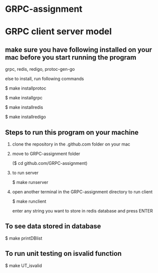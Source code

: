 # GRPC-assignment

# GRPC client server model

## make sure you have following installed on your mac before you start running the program

grpc, redis, redigo,  protoc-gen-go

else to install, run following commands

$ make installprotoc

$ make installgrpc

$ make installredis

$ make installredigo


## Steps to run this program on your machine

1) clone the repository in the .github.com folder on your mac

2) move to GRPC-assignment folder 

   ($ cd github.com/GRPC-assignment)

3) to run server

   $ make runserver 

4) open another terminal in the GRPC-assignment directory to run client

   $ make runclient

   enter any string you want to store in redis database and press ENTER

## To see data stored in database

$ make printDBlist

## To run unit testing on isvalid function

$ make UT_isvalid



